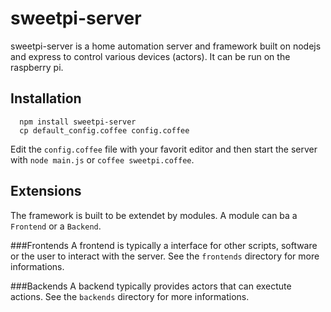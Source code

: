 sweetpi-server
==============

sweetpi-server is a home automation server and framework built on nodejs and express 
to control various devices (actors). It can be run on the raspberry pi.

Installation
------------
```
  npm install sweetpi-server
  cp default_config.coffee config.coffee
```
Edit the `config.coffee` file with your favorit editor and then start the server with `node main.js` or `coffee sweetpi.coffee`.

Extensions
----------
The framework is built to be extendet by modules. A module can ba a `Frontend` or a `Backend`. 

###Frontends
A frontend is typically a interface for other scripts, software or the user to interact with the server. See the `frontends` directory for more informations.

###Backends
A backend typically provides actors that can exectute actions. See the `backends` directory for more informations.
